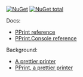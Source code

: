 [![NuGet](https://img.shields.io/nuget/v/PPrint.svg)](https://www.nuget.org/packages/PPrint/)
[![NuGet total](https://img.shields.io/nuget/dt/PPrint.svg)](https://www.nuget.org/packages/PPrint/)

Docs:
* [PPrint reference](http://polytypic.github.io/PPrint/PPrint.html)
* [PPrint.Console reference](http://polytypic.github.io/PPrint/PPrint.Console.html)

Background:
* [A prettier printer](http://homepages.inf.ed.ac.uk/wadler/papers/prettier/prettier.pdf)
* [PPrint, a prettier printer](http://research.microsoft.com/en-us/um/people/daan/download/pprint/pprint.html)
